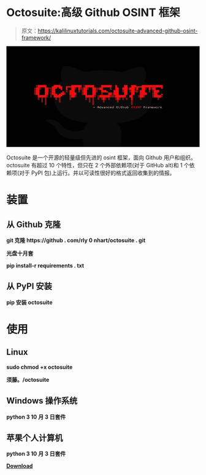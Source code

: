 # Octosuite:高级 Github OSINT 框架

> 原文：<https://kalilinuxtutorials.com/octosuite-advanced-github-osint-framework/>

[![](img//8b89a945d4c59e8aa7fbc0788d784aa7.png)](https://blogger.googleusercontent.com/img/b/R29vZ2xl/AVvXsEhXwednIrd3CKHz4JbBe70wubu9-6ECNL61RcQ1XKmYf__6ol-NwBCu1d9qEB-MBqpmJkJ5ewhUhzy1mAvQL0G6AHGgpCX3yoS6-TOUGKY_v2X-P1pYXhYjg0EByfRMz4YFn7j3GZKfwC5IE1-WZHVgsZyRNdxMRzOjhPoQRTr9Ly5VazXeQIBAYEe4/s728/bd7f3d3c-0ac2-4218-baaf-32ce6539d97e.png)

Octosuite 是一个开源的轻量级但先进的 osint 框架，面向 Github 用户和组织。octosuite 有超过 10 个特性，但只在 2 个外部依赖项(对于 GitHub alt)和 1 个依赖项(对于 PyPI 包)上运行。并以可读性很好的格式返回收集到的情报。

# 装置

## 从 Github 克隆

**git 克隆 https://github . com/rly 0 nhart/octosuite . git**

**光盘十月套**

**pip install-r requirements . txt**

## 从 PyPI 安装

**pip 安装 octosuite**

# 使用

## Linux

**sudo chmod +x octosuite**

**须藤。/octosuite**

## Windows 操作系统

**python 3 10 月 3 日套件**

## 苹果个人计算机

**python 3 10 月 3 日套件**

[**Download**](https://github.com/rly0nheart/octosuite)
